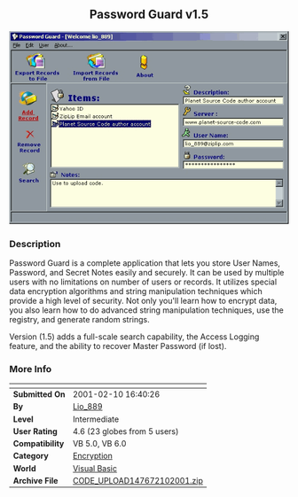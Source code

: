 ﻿<div align="center">

## Password Guard v1\.5

<img src="PIC200111150287364.gif">
</div>

### Description

Password Guard is a complete application that lets you store User Names, Password, and Secret Notes easily and securely. It can be used by multiple users with no limitations on number of users or records. It utilizes special data encryption algorithms and string manipulation techniques which provide a high level of security. Not only you'll learn how to encrypt data, you also learn how to do advanced string manipulation techniques, use the registry, and generate random strings.

Version (1.5) adds a full-scale search capability, the Access Logging feature, and the ability to recover Master Password (if lost).
 
### More Info
 


<span>             |<span>
---                |---
**Submitted On**   |2001-02-10 16:40:26
**By**             |[Lio\_889](https://github.com/Planet-Source-Code/PSCIndex/blob/master/ByAuthor/lio-889.md)
**Level**          |Intermediate
**User Rating**    |4.6 (23 globes from 5 users)
**Compatibility**  |VB 5\.0, VB 6\.0
**Category**       |[Encryption](https://github.com/Planet-Source-Code/PSCIndex/blob/master/ByCategory/encryption__1-48.md)
**World**          |[Visual Basic](https://github.com/Planet-Source-Code/PSCIndex/blob/master/ByWorld/visual-basic.md)
**Archive File**   |[CODE\_UPLOAD147672102001\.zip](https://github.com/Planet-Source-Code/lio-889-password-guard-v1-5__1-15179/archive/master.zip)








